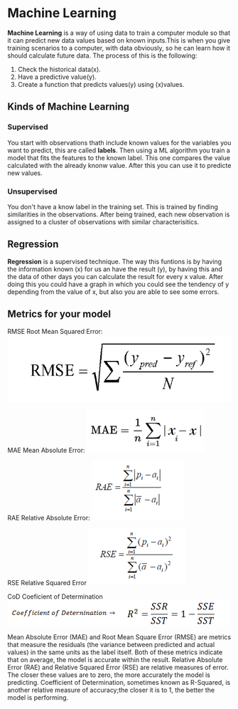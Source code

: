 # Machine Learning

**Machine Learning** is a way of using data to train a computer module so that it can predict new data values based on known inputs.This is when 
you give training scenarios to a computer, with data obviously, so he can learn how it should calculate future data. The process of this is the following:

1. Check the historical data(x).
2. Have a predictive value(y).
3. Create a function that predicts values(y) using (x)values.

## Kinds of Machine Learning

### Supervised

You start with observations thath include known values for the variables you want to predict, this are called **labels**. Then using a ML algorithm you train a
model that fits the features to the known label. This one compares the value calculated with the already knonw value. After this you can use it to predicte new values.
 
### Unsupervised

You don't have a know label in the training set. This is trained by finding similarities in the observations. After being trained, each new observation is assigned to a cluster
of observations with similar characterisitics.

## Regression

**Regression** is a supervised technique. The way this funtions is by having the information known (x) for us an have the result (y), by having this and the data of other days you can
calculate the result for every x value. After doing this you could have a graph in which you could see the tendency of y depending from the value of x, but also you are able to see some
errors. 

## Metrics for your model

RMSE Root Mean Squared Error:
![RMSE](https://github.com/Gomezrbz/Data-Science/blob/master/Introduction%20to%20Data%20Science/Images/RMSE.png)

MAE Mean Absolute Error: 
![MAE](https://github.com/Gomezrbz/Data-Science/blob/master/Introduction%20to%20Data%20Science/Images/MAE.png)

RAE Relative Absolute Error:
![RAE](https://github.com/Gomezrbz/Data-Science/blob/master/Introduction%20to%20Data%20Science/Images/RAE.png)

RSE Relative Squared Error
![RSE](https://github.com/Gomezrbz/Data-Science/blob/master/Introduction%20to%20Data%20Science/Images/RSE.png)

CoD Coeficient of Determination
![CoD](https://github.com/Gomezrbz/Data-Science/blob/master/Introduction%20to%20Data%20Science/Images/CoD.png)


Mean Absolute Error (MAE) and Root Mean Square Error (RMSE) are metrics that measure the residuals (the variance between predicted and actual values) in the same units as the label itself. Both of these metrics indicate that on average, the model is accurate within the result.
Relative Absolute Error (RAE) and Relative Squared Error (RSE) are relative measures of error. The closer these values are to zero, the more accurately the model is predicting.
Coefficient of Determination, sometimes known as R-Squared, is another relative measure of accuracy;the closer it is to 1, the better the model is performing.

